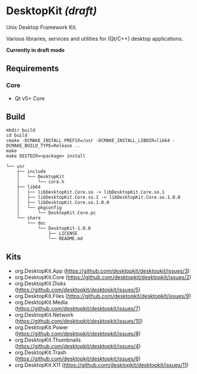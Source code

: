 # DesktopKit *(draft)*

Unix Desktop Framework Kit.

Various libraries, services and utilities for (Qt/C++) desktop applications.

**Currently in draft mode**

## Requirements

### Core

* Qt v5+ Core

## Build

```
mkdir build
cd build
cmake -DCMAKE_INSTALL_PREFIX=/usr -DCMAKE_INSTALL_LIBDIR=lib64 -DCMAKE_BUILD_TYPE=Release ..
make
make DESTDIR=<package> install
```
```
└── usr
    ├── include
    │   └── DesktopKit
    │       └── core.h
    ├── lib64
    │   ├── libDesktopKit.Core.so -> libDesktopKit.Core.so.1
    │   ├── libDesktopKit.Core.so.1 -> libDesktopKit.Core.so.1.0.0
    │   ├── libDesktopKit.Core.so.1.0.0
    │   └── pkgconfig
    │       └── DesktopKit.Core.pc
    └── share
        └── doc
            └── DesktopKit-1.0.0
                ├── LICENSE
                └── README.md
```

## Kits

* org.DesktopKit.App (https://github.com/desktopkit/desktopkit/issues/3)
* org.DesktopKit.Core (https://github.com/desktopkit/desktopkit/issues/2)
* org.DesktopKit.Disks (https://github.com/desktopkit/desktopkit/issues/5)
* org.DesktopKit.Files (https://github.com/desktopkit/desktopkit/issues/9)
* org.DesktopKit.Media (https://github.com/desktopkit/desktopkit/issues/7)
* org.DesktopKit.Network (https://github.com/desktopkit/desktopkit/issues/10)
* org.DesktopKit.Power (https://github.com/desktopkit/desktopkit/issues/8)
* org.DesktopKit.Thumbnails (https://github.com/desktopkit/desktopkit/issues/4)
* org.DesktopKit.Trash (https://github.com/desktopkit/desktopkit/issues/6)
* org.DesktopKit.X11 (https://github.com/desktopkit/desktopkit/issues/11)
